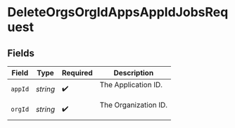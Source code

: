 # DeleteOrgsOrgIdAppsAppIdJobsRequest


## Fields

| Field                  | Type                   | Required               | Description            |
| ---------------------- | ---------------------- | ---------------------- | ---------------------- |
| `appId`                | *string*               | :heavy_check_mark:     | The Application ID.<br/><br/> |
| `orgId`                | *string*               | :heavy_check_mark:     | The Organization ID.<br/><br/> |